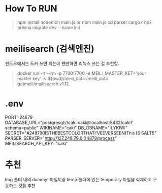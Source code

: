 # How To RUN
> npm install
> nodemon main.js
> or
> npm main.js
> cd parser
> cargo r
npx prisma migrate dev --name init


# meilisearch (검색엔진)
윈도우에서는 도커 쓰면 되는데 왠만하면 리눅스 쓰는 걸 추천함.
> docker run -it --rm -p 7700:7700 -e MEILI_MASTER_KET='your master key' -v ${pwd}/meili_data:/meili_data getmeili/meilisearch:v1.12
# .env
PORT=24879
DATABASE_URL="postgresql://caki:caki@localhost:5432/caki?schema=public"
WIKINAME="caki"
DB_DBNAME="ILYKIWI"
SECRET="#248790ISTHEBESTCOLORTHATI'VEEVERSEEN(This IS SALT!)"
PARSER_SERVER="http://127.248.79.0:34879/process"
MEILISEARCH_API_KEY="caki"
# 추천
Img 폴더 내의 dummy! 파일이랑 temp 폴더에 있는 temporary 파일을 삭제하고 구동하는 것을 추천
